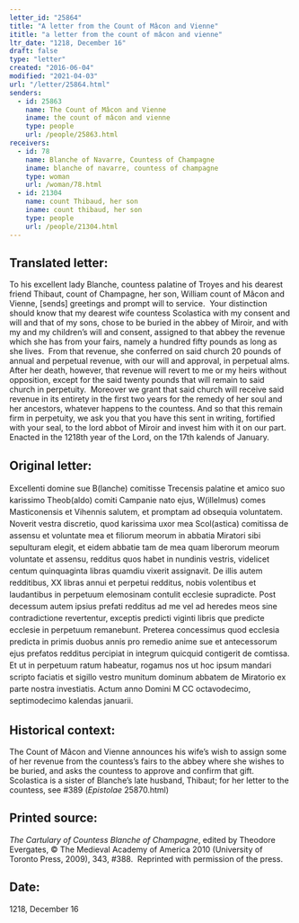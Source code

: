 ```yaml
---
letter_id: "25864"
title: "A letter from the Count of Mâcon and Vienne"
ititle: "a letter from the count of mâcon and vienne"
ltr_date: "1218, December 16"
draft: false
type: "letter"
created: "2016-06-04"
modified: "2021-04-03"
url: "/letter/25864.html"
senders:
  - id: 25863
    name: The Count of Mâcon and Vienne 
    iname: the count of mâcon and vienne 
    type: people
    url: /people/25863.html
receivers:
  - id: 78
    name: Blanche of Navarre, Countess of Champagne
    iname: blanche of navarre, countess of champagne
    type: woman
    url: /woman/78.html
  - id: 21304
    name: count Thibaud, her son
    iname: count thibaud, her son
    type: people
    url: /people/21304.html
---
```

<h2> Translated letter:</h2><p>To his excellent lady Blanche, countess palatine of Troyes and his dearest friend Thibaut, count of Champagne, her son, William count of Mâcon and Vienne, [sends] greetings and prompt will to service.&nbsp; Your distinction should know that my dearest wife countess Scolastica with my consent and will and that of my sons, chose to be buried in the abbey of Miroir, and with my and my children’s will and consent, assigned to that abbey the revenue which she has from your fairs, namely a hundred fifty pounds as long as she lives.&nbsp; From that revenue, she conferred on said church 20 pounds of annual and perpetual revenue, with our will and approval, in perpetual alms.&nbsp; After her death, however, that revenue will revert to me or my heirs without opposition, except for the said twenty pounds that will remain to said church in perpetuity.&nbsp; Moreover we grant that said church will receive said revenue in its entirety in the first two years for the remedy of her soul and her ancestors, whatever happens to the countess. And so that this remain firm in perpetuity, we ask you that you have this sent in writing, fortified with your seal, to the lord abbot of Miroir and invest him with it on our part.&nbsp; Enacted in the 1218th year of the Lord, on the 17th kalends of January.</p><h2 class="mt-4"> Original letter:</h2><p><span style="line-height: 1.5; background-color: transparent;">Excellenti domine sue B(lanche) comitisse Trecensis palatine et amico suo karissimo Theob(aldo) comiti Campanie nato ejus, W(illelmus) comes Masticonensis et Vihennis salutem, et promptam ad obsequia voluntatem. Noverit vestra discretio, quod karissima uxor mea Scol(astica) comitissa de assensu et voluntate mea et filiorum meorum in abbatia Miratori sibi sepulturam elegit, et eidem abbatie tam de mea quam liberorum meorum voluntate et assensu, redditus quos habet in nundinis vestris, videlicet centum quinquaginta libras quamdiu vixerit assignavit. De illis autem redditibus, XX libras annui et perpetui redditus, nobis volentibus et laudantibus in perpetuum elemosinam contulit ecclesie supradicte. Post decessum autem ipsius prefati redditus ad me vel ad heredes meos sine contradictione revertentur, exceptis predicti viginti libris que predicte ecclesie in perpetuum remanebunt. Preterea concessimus quod ecclesia predicta in primis duobus annis pro remedio anime sue et antecessorum ejus prefatos redditus percipiat in integrum quicquid contigerit de comtissa. Et ut in perpetuum ratum habeatur, rogamus nos ut hoc ipsum mandari scripto faciatis et sigillo vestro munitum dominum abbatem de Miratorio ex parte nostra investiatis. Actum anno Domini M CC octavodecimo, septimodecimo kalendas januarii.</span></p><h2 class="mt-4"> Historical context:</h2><p>The Count of Mâcon and Vienne announces his wife’s wish to assign some of her revenue from the countess’s fairs to the abbey where she wishes to be buried, and asks the countess to approve and confirm that gift.&nbsp; Scolastica is a sister of Blanche’s late husband, Thibaut; for her letter to the countess, see #389 (<em>Epistolae</em> 25870.html)</p><h2 class="mt-4"> Printed source:</h2><p><i>The Cartulary of Countess Blanche of Champagne</i>, edited by Theodore Evergates, © The Medieval Academy of America 2010 (University of Toronto Press, 2009), 343, #388.&nbsp; Reprinted with permission of the press.</p><h2 class="mt-4"> Date:</h2>1218, December 16